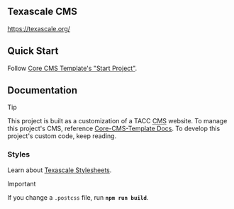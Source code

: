 ## Texascale CMS

https://texascale.org/

## Quick Start

Follow [Core CMS Template's "Start Project"][core-cms-template-start].

## Documentation

> [!TIP]
> This project is built as a customization of a TACC <abbr title="Content Management System">CMS</abbr> website. To manage this project's CMS, reference [Core-CMS-Template Docs][core-cms-template-docs]. To develop this project's custom code, keep reading.

### Styles

Learn about [Texascale Stylesheets](./cms/src/taccsite_custom/texascale_cms/static/texascale_cms/css/README.md).

> [!IMPORTANT]
> If you change a `.postcss` file,  run **`npm run build`**.

<!-- Link Aliases -->

[Core CMS]: https://github.com/TACC/Core-CMS
[Core CMS Template]: https://github.com/TACC/Core-CMS-Template
[Core Portal Deployments]: https://github.com/TACC/Core-Portal-Deployments

[core-cms-template-setup]: https://github.com/TACC/Core-CMS-Template/blob/v0.3.0/docs/create-project.md#set-up-project
[core-cms-template-start]: https://github.com/TACC/Core-CMS-Template/blob/v0.3.0/docs/start-project.md#start-project
[core-cms-template-docs]: https://github.com/TACC/Core-CMS-Template/blob/v0.3.0/docs/README.md#tacc-custom-cms
